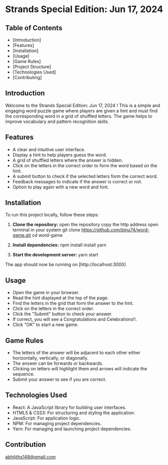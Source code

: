 # Strands Special Edition: Jun 17, 2024

## Table of Contents
- [Introduction]
- [Features]
- [Installation]
- [Usage]
- [Game Rules]
- [Project Structure]
- [Technologies Used]
- [Contributing]


## Introduction
Welcome to the Strands Special Edition: Jun 17, 2024 ! This is a simple and engaging word puzzle game where players are given a hint and must find the corresponding word in a grid of shuffled letters. The game helps to improve vocabulary and pattern recognition skills.

## Features
- A clear and intuitive user interface.
- Display a hint to help players guess the word.
- A grid of shuffled letters where the answer is hidden.
- Click on the letters in the correct order to form the word based on the hint.
- A submit button to check if the selected letters form the correct word.
- Feedback messages to indicate if the answer is correct or not.
- Option to play again with a new word and hint.

## Installation
To run this project locally, follow these steps:

1. **Clone the repository:**
    open the repository
    copy the http address
    open terminal in your system
    git clone https://github.com/binu74/word-game.git
    cd word-game

2. **Install dependencies:**
    npm install
    install yarn

3. **Start the development server:**
    yarn start

The app should now be running on [http://localhost:3000]

## Usage
- Open the game in your browser.
- Read the hint displayed at the top of the page.
- Find the letters in the grid that form the answer to the hint.
- Click on the letters in the correct order.
- Click the "Submit" button to check your answer.
- If correct, you will see a Congratulations and Celebrations!!.
- Click "OK" to start a new game.

## Game Rules
- The letters of the answer will be adjacent to each other either horizontally, vertically, or diagonally.
- The answer can be forwards or backwards.
- Clicking on letters will highlight them and arrows will indicate the sequence.
- Submit your answer to see if you are correct.

## Technologies Used
- React: A JavaScript library for building user interfaces.
- HTML5 & CSS3: For structuring and styling the application.
- JavaScript: For application logic.
- NPM: For managing project dependencies.
- Yarn: For managing and launching project dependencies.

## Contribution
abhijiths148@gmail.com
